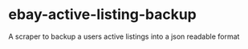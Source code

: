 # ebay-active-listing-backup
A scraper to backup a users active listings into a json readable format
